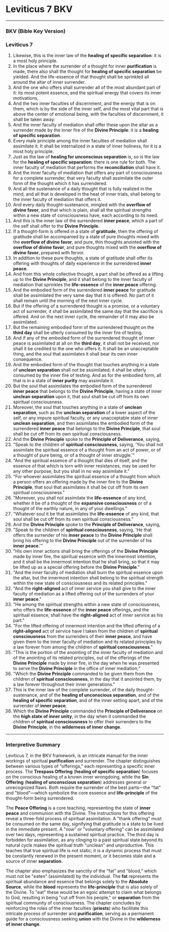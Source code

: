 # Leviticus 7 BKV

---

### **BKV (Bible Key Version)**

### **Leviticus 7**

1. Likewise, this is the inner law of the **healing of specific separation**: it is a most holy principle.
2. In the place where the surrender of a thought for inner **purification** is made, there also shall the thought for **healing of specific separation** be yielded. And the life-essence of that thought shall be sprinkled all around the altar of inner surrender.
3. And the one who offers shall surrender all of the most abundant part of it: its most potent essence, and the spiritual energy that covers its inner motivations,
4. And the two inner faculties of discernment, and the energy that is on them, which is by the side of the inner self, and the most vital part that is above the center of emotional being, with the faculties of discernment, it shall be taken away:
5. And the inner faculty of mediation shall offer these upon the altar as a surrender made by the inner fire of the **Divine Principle**: it is a **healing of specific separation**.
6. Every male principle among the inner faculties of mediation shall assimilate it. It shall be internalized in a state of inner holiness, for it is a most holy principle.
7. Just as the law of **healing for unconscious separation** is, so is the law for the **healing of specific separation**: there is one rule for both. The inner faculty of mediation that performs the **reconciliation** shall have it.
8. And the inner faculty of mediation that offers any part of consciousness for a complete surrender, that very faculty shall assimilate the outer form of the thought which it has surrendered.
9. And all the sustenance of a daily thought that is fully realized in the mind, and all that is developed in the heat of inner trials, shall belong to the inner faculty of mediation that offers it.
10. And every daily thought-sustenance, mingled with the **overflow of divine favor**, and that which is plain, shall all the spiritual strengths within a new state of consciousness have, each according to its need.
11. And this is the inner law of the surrendered **inner peace**, which a part of the self shall offer to the **Divine Principle**.
12. If a thought-form is offered in a state of **gratitude**, then the offering of gratitude shall be accompanied by a state of pure thoughts mixed with the **overflow of divine favor**, and pure, thin thoughts anointed with the **overflow of divine favor**, and pure thoughts mixed with the **overflow of divine favor**, prepared with fervor.
13. In addition to these pure thoughts, a state of gratitude shall offer its offering with thoughts of daily experience in the surrendered **inner peace**.
14. And from this whole collective thought, a part shall be offered as a lifting up to the **Divine Principle**, and it shall belong to the inner faculty of mediation that sprinkles the **life-essence** of the **inner peace** offering.
15. And the embodied form of the surrendered **inner peace** for gratitude shall be assimilated the very same day that it is offered. No part of it shall remain until the morning of the next inner cycle.
16. But if the offering of a surrendered thought is a promise, or a voluntary act of surrender, it shall be assimilated the same day that the sacrifice is offered. And on the next inner cycle, the remainder of it may also be assimilated.
17. But the remaining embodied form of the surrendered thought on the **third day** shall be utterly consumed by the inner fire of testing.
18. And if any of the embodied form of the surrendered thought of inner peace is assimilated at all on the **third day**, it shall not be received, nor shall it be credited to the one who offers it. It shall be an unacceptable thing, and the soul that assimilates it shall bear its own inner consequence.
19. And the embodied form of the thought that touches anything in a state of **unclean separation** shall not be assimilated; it shall be utterly consumed by the inner fire of testing. And as for the embodied form, all that is in a state of **inner purity** may assimilate it.
20. But the soul that assimilates the embodied form of the surrendered **inner peace** that belongs to the **Divine Principle**, having a state of inner **unclean separation** upon it, that soul shall be cut off from its own spiritual consciousness.
21. Moreover, the soul that touches anything in a state of **unclean separation**, such as the **unclean separation** of a lower aspect of the self, or any impure spiritual faculty, or any unacceptable state of inner **unclean separation**, and then assimilates the embodied form of the surrendered **inner peace** that belongs to the **Divine Principle**, that soul shall be cut off from its own spiritual consciousness.
22. And the **Divine Principle** spoke to the **Principle of Deliverance**, saying,
23. "Speak to the children of **spiritual consciousness**, saying, 'You shall not assimilate the spiritual essence of a thought from an act of power, or of a thought of pure being, or of a thought of inner struggle.'"
24. "And the spiritual essence of a thought that dies of itself, and the essence of that which is torn with inner resistances, may be used for any other purpose, but you shall in no way assimilate it."
25. "For whoever assimilates the spiritual essence of a thought from which a person offers an offering made by the inner fire to the **Divine Principle**, that soul that assimilates it shall be cut off from its own spiritual consciousness."
26. "Moreover, you shall not assimilate the **life-essence** of any kind, whether it be of a thought of the **expansive consciousness** or of a thought of the earthly nature, in any of your dwellings."
27. "Whatever soul it be that assimilates the **life-essence** of any kind, that soul shall be cut off from its own spiritual consciousness."
28. And the **Divine Principle** spoke to the **Principle of Deliverance**, saying,
29. "Speak to the children of **spiritual consciousness**, saying, 'He that offers the surrender of his **inner peace** to the **Divine Principle** shall bring his offering to the **Divine Principle** out of the surrender of his **inner peace**.'"
30. "His own inner actions shall bring the offerings of the **Divine Principle** made by inner fire, the spiritual essence with the innermost intention, and it shall be the innermost intention that he shall bring, so that it may be lifted up as a special offering before the **Divine Principle**."
31. "And the inner faculty of mediation shall burn the spiritual essence upon the altar, but the innermost intention shall belong to the spiritual strength within the new state of consciousness and its related principles."
32. "And the **right-aligned** act of inner service you shall give to the inner faculty of mediation as a lifted offering out of the surrenders of your **inner peace**."
33. "He among the spiritual strengths within a new state of consciousness, who offers the **life-essence** of the **inner peace** offerings, and the spiritual essence, shall have the **right-aligned** act of inner service as his part."
34. "For the lifted offering of innermost intention and the lifted offering of a **right-aligned** act of service have I taken from the children of **spiritual consciousness** from the surrenders of their **inner peace**, and have given them to the inner faculty of mediation and its related principles by a law forever from among the children of **spiritual consciousness**."
35. "This is the portion of the anointing of the inner faculty of mediation and of the anointing of its related principles, out of the offerings of the **Divine Principle** made by inner fire, in the day when he was presented to serve the **Divine Principle** in the office of inner mediation;"
36. "Which the **Divine Principle** commanded to be given them from the children of **spiritual consciousness**, in the day that it anointed them, by a law forever throughout their inner generations."
37. This is the inner law of the complete surrender, of the daily thought-sustenance, and of the **healing of unconscious separation**, and of the **healing of specific separation**, and of the inner setting apart, and of the surrender of **inner peace**;
38. Which the **Divine Principle** commanded the **Principle of Deliverance** on the **high state of inner unity**, in the day when it commanded the children of **spiritual consciousness** to offer their surrenders to the **Divine Principle**, in the **wilderness of inner change**.

***

### **Interpretive Summary**

Leviticus 7, in the BKV framework, is an intricate manual for the inner workings of spiritual **purification** and surrender. The chapter distinguishes between various types of "offerings," each representing a specific inner process. The **Trespass Offering** (**healing of specific separation**) focuses on the conscious healing of a known inner wrongdoing, while the **Sin Offering** (**healing of unconscious separation**) addresses general or unrecognized flaws. Both require the surrender of the best parts—the "fat" and "blood"—which symbolize the core essence and **life-principle** of the thought-form being surrendered.

The **Peace Offering** is a core teaching, representing the state of **inner peace** and communion with the Divine. The instructions for this offering reveal a three-fold process of spiritual assimilation. A "thank offering" must be consumed on the same day, signifying that gratitude is a state to be lived in the immediate present. A "vow" or "voluntary offering" can be assimilated over two days, representing a sustained spiritual practice. The third day is forbidden for assimilation, as any clinging to a past spiritual state beyond its natural cycle makes the spiritual truth "unclean" and unproductive. This teaches that true spiritual life is not static; it is a dynamic process that must be constantly renewed in the present moment, or it becomes stale and a source of inner **separation**.

The chapter also emphasizes the sanctity of the "fat" and "blood," which must not be "eaten" (assimilated) by the individual. The **fat** represents the spiritual abundance and essence that belongs solely to the **Absolute Source**, while the **blood** represents the **life-principle** that is also solely of the Divine. To "eat" these would be an egoic attempt to claim what belongs to God, resulting in being "cut off from his people," or **separation** from the spiritual community of consciousness. The chapter concludes by reinforcing the roles of the inner faculties (**priests**) who facilitate this intricate process of surrender and **purification**, serving as a permanent guide for a consciousness seeking **union** with the Divine in the **wilderness of inner change**.

